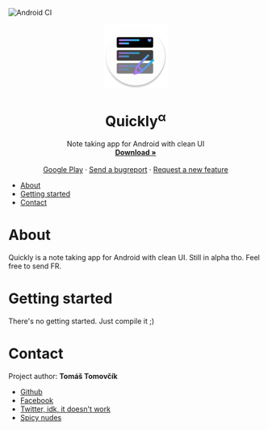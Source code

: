<!--
**** Shoutout to othneildrew for the amazing readme template!
-->

<!-- PROJECT LOGO -->
![Android CI](https://github.com/ttomovcik/quickly/workflows/Android%20CI/badge.svg)
<br />
<p align="center">
  <a href="https://github.com/ttomovcik/quickly/">
    <img src="./app/src/main/res/mipmap-xxxhdpi/ic_launcher_round.png" alt="Logo" width="128" height="128">
  </a>

  <h1 align="center">Quickly<sup>α</sup></h1>

  <p align="center">
    Note taking app for Android with clean UI
    <br />
    <a href="https://github.com/ttomovcik/quickly/wiki"><strong>Download »</strong></a>
    <br />
    <br />
    <a href="https://github.com/ttomovcik/quickly/">Google Play</a>
    ·
    <a href="https://github.com/ttomovcik/quickly/issues">Send a bugreport</a>
    ·
    <a href="https://github.com/ttomovcik/quickly/issues">Request a new feature</a>
  </p>
</p>

* [About](#about)
* [Getting started](#getting-started)
* [Contact](#contact)

# About
Quickly is a note taking app for Android with clean UI. Still in alpha tho. Feel free to send FR.

# Getting started
There's no getting started. Just compile it ;)

# Contact
Project author:  **Tomáš Tomovčík**
* [Github](https://github.com/ttomovcik)
* [Facebook](https://facebook.com/ttomovcik)
* [Twitter, idk, it doesn't work](https://twitter.com/@ttomovcik)
* [Spicy nudes](https://www.instagram.com/_ttomovcik/)
